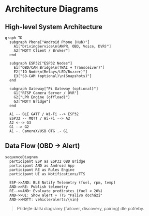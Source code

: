 # Architecture Diagrams

## High-level System Architecture

```mermaid
graph TD
  subgraph Phone["Android Phone (Hub)"]
    A1["DrivingService\n(ANPR, OBD, Voice, DVR)"]
    A2["MQTT Client / Broker"]
  end

  subgraph ESP32["ESP32 Nodes"]
    E1["OBD/CAN Bridge\n(TWAI + Transceiver)"]
    E2["IO Node\n(Relays/LED/Buzzer)"]
    E3["S3-CAM (optional)\n(Snapshots)"]
  end

  subgraph Gateway["Pi Gateway (optional)"]
    G1["RTSP Camera Server / DVR"]
    G2["LPR Engine (offload)"]
    G3["MQTT Bridge"]
  end

  A1 -- BLE GATT / Wi‑Fi --> ESP32
  ESP32 -- MQTT / Wi‑Fi --> A2
  A2 <--> G3
  G1 --> G2
  A1 -. CameraX/USB OTG .- G1
```

## Data Flow (OBD → Alert)

```mermaid
sequenceDiagram
  participant ESP as ESP32 OBD Bridge
  participant AND as Android App
  participant RE as Rules Engine
  participant UI as Notifications/TTS

  ESP->>AND: BLE Notify Telemetry (fuel, rpm, temp)
  AND->>RE: Publish telemetry
  RE-->>AND: Evaluate predicates (fuel < 20%)
  AND->>UI: Show alert + TTS "Palivo dochází"
  AND->>MQTT: vehicle/alerts/{vin}
```

> Přidejte další diagramy (failover, discovery, pairing) dle potřeby.
